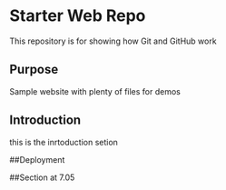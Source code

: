# Starter Web Repo

This repository is for showing how Git and GitHub work

## Purpose

Sample website with plenty of files for demos

## Introduction 
this is the inrtoduction setion 

##Deployment


##Section at 7.05
